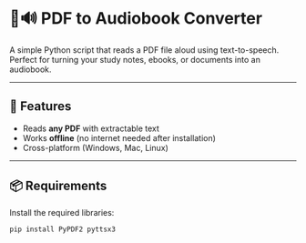 # 📄🔊 PDF to Audiobook Converter

A simple Python script that reads a PDF file aloud using text-to-speech.  
Perfect for turning your study notes, ebooks, or documents into an audiobook.

---

## 🚀 Features
- Reads **any PDF** with extractable text
- Works **offline** (no internet needed after installation)
- Cross-platform (Windows, Mac, Linux)

---

## 📦 Requirements

Install the required libraries:
```bash
pip install PyPDF2 pyttsx3
